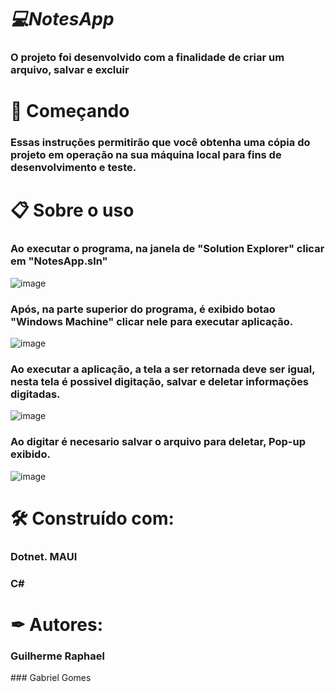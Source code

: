 # *💻NotesApp*


### O projeto foi desenvolvido com a finalidade de criar um arquivo, salvar e excluir 

# 🚀 Começando

### Essas instruções permitirão que você obtenha uma cópia do projeto em operação na sua máquina local para fins de desenvolvimento e teste.

# 📋 Sobre o uso

### Ao executar o programa, na janela de "Solution Explorer" clicar em "NotesApp.sln"

![image](https://github.com/user-attachments/assets/1355d767-5abf-4eba-b718-8500aa159ead)

### Após, na parte superior do programa, é exibido botao "Windows Machine" clicar nele para executar aplicação.

![image](https://github.com/user-attachments/assets/ed7ea869-e6f0-4cac-9135-cc9840941463)

### Ao executar a aplicação, a tela a ser retornada deve ser igual, nesta tela é possivel digitação, salvar e deletar informações digitadas.

![image](https://github.com/user-attachments/assets/abb12d21-5201-4818-a8e3-7ec4afd06cae)

### Ao digitar é necesario salvar o arquivo para deletar, Pop-up exibido.

![image](https://github.com/user-attachments/assets/676abd08-5e5a-4442-beac-46c515f39ab5)

# 🛠 Construído com:

### Dotnet. MAUI

### C#

# ✒ Autores:

### Guilherme Raphael

### Gabriel Gomes
